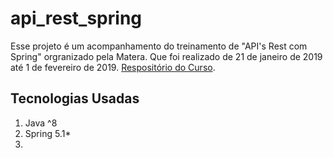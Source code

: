 # api_rest_spring
Esse projeto é um acompanhamento do treinamento de "API's Rest com Spring" orgranizado pela Matera. Que foi realizado de 21 de janeiro de 2019 até 1 de fevereiro de 2019. [Respositório do Curso](https://github.com/materasystems/curso-de-ferias-2019-spring).

## Tecnologias Usadas
1) Java ^8
2) Spring 5.1*
3) 